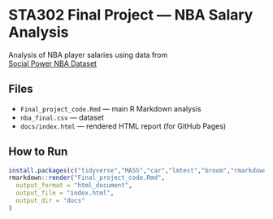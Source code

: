 
# STA302 Final Project — NBA Salary Analysis

Analysis of NBA player salaries using data from  
[Social Power NBA Dataset](https://www.kaggle.com/datasets/noahgift/social-power-nba)

## Files
- `Final_project_code.Rmd` — main R Markdown analysis  
- `nba_final.csv` — dataset  
- `docs/index.html` — rendered HTML report (for GitHub Pages)

## How to Run
```r
install.packages(c("tidyverse","MASS","car","lmtest","broom","rmarkdown"))
rmarkdown::render("Final_project_code.Rmd",
  output_format = "html_document",
  output_file = "index.html",
  output_dir = "docs"
)
````

```

